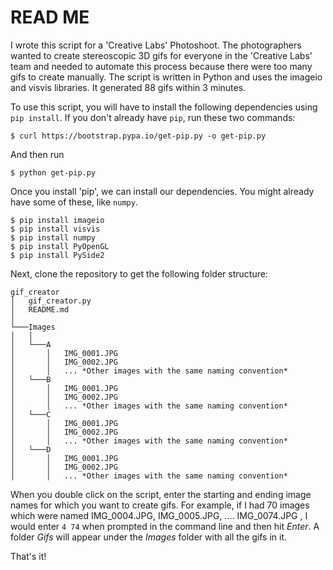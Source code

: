 # READ ME
I wrote this script for a 'Creative Labs' Photoshoot. The photographers wanted to create stereoscopic 3D gifs for everyone in the 'Creative Labs' team and needed to automate this process because there were too many gifs to create manually. The script is written in Python and uses the imageio and visvis libraries. It generated 88 gifs within 3 minutes.

To use this script, you will have to install the following dependencies using `pip install`. If you don't already have `pip`, run these two commands:
```
$ curl https://bootstrap.pypa.io/get-pip.py -o get-pip.py
```
And then run
```
$ python get-pip.py
```

Once you install 'pip', we can install our dependencies. You might already have some of these, like `numpy`.

```
$ pip install imageio
$ pip install visvis
$ pip install numpy
$ pip install PyOpenGL
$ pip install PySide2
```

Next, clone the repository to get the following folder structure:
```
gif_creator
│   gif_creator.py
│   README.md 
│
└───Images
│   │
│   └───A
│       │   IMG_0001.JPG
│       │   IMG_0002.JPG
│       │   ... *Other images with the same naming convention*
│   └───B
│       │   IMG_0001.JPG
│       │   IMG_0002.JPG
│       │   ... *Other images with the same naming convention*
│   └───C
│       │   IMG_0001.JPG
│       │   IMG_0002.JPG
│       │   ... *Other images with the same naming convention*
│   └───D
│       │   IMG_0001.JPG
│       │   IMG_0002.JPG
│       │   ... *Other images with the same naming convention*
```

When you double click on the script, enter the starting and ending image names for which you want to create gifs. For example, if I had 70 images which were named IMG_0004.JPG, IMG_0005.JPG, .... IMG_0074.JPG , I would enter `4 74` when prompted in the command line and then hit *Enter*. A folder *Gifs* will appear under the *Images* folder with all the gifs in it.

That's it!
